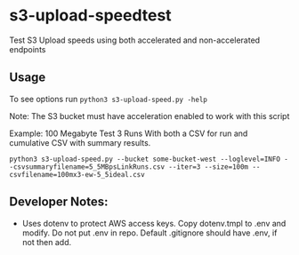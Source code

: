 # s3-upload-speedtest
Test S3 Upload speeds using both accelerated and non-accelerated endpoints

## Usage
To see options run
`python3 s3-upload-speed.py -help`

Note: The S3 bucket must have acceleration enabled to work with this script

Example:
100 Megabyte Test
3 Runs
With both a CSV for run and cumulative CSV with summary results.

`python3 s3-upload-speed.py --bucket some-bucket-west --loglevel=INFO --csvsummaryfilename=5_5MBpsLinkRuns.csv --iter=3 --size=100m --csvfilename=100mx3-ew-5_5ideal.csv`

## Developer Notes:
* Uses dotenv to protect AWS access keys.  Copy dotenv.tmpl to .env and modify. Do not put .env in repo. Default .gitignore should have .env, if not then add.